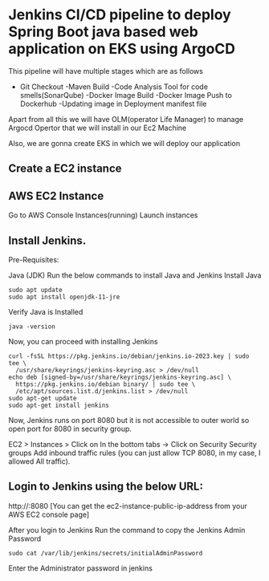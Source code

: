 # Jenkins CI/CD pipeline to deploy Spring Boot java based web application on EKS using ArgoCD

This pipeline will have multiple stages which are as follows

- Git Checkout
-Maven Build
-Code Analysis Tool for code smells(SonarQube)
-Docker Image Build
-Docker Image Push to Dockerhub
-Updating image in Deployment manifest file

Apart from all this we will have OLM(operator Life Manager) to manage Argocd Opertor that we will install in our Ec2 Machine

Also, we are gonna create EKS in which we will deploy our application


## Create a EC2 instance 


## AWS EC2 Instance
Go to AWS Console
Instances(running)
Launch instances

## Install Jenkins.
Pre-Requisites:

Java (JDK)
Run the below commands to install Java and Jenkins
Install Java

```
sudo apt update
sudo apt install openjdk-11-jre
```

Verify Java is Installed
```
java -version
```
Now, you can proceed with installing Jenkins
```
curl -fsSL https://pkg.jenkins.io/debian/jenkins.io-2023.key | sudo tee \
  /usr/share/keyrings/jenkins-keyring.asc > /dev/null
echo deb [signed-by=/usr/share/keyrings/jenkins-keyring.asc] \
  https://pkg.jenkins.io/debian binary/ | sudo tee \
  /etc/apt/sources.list.d/jenkins.list > /dev/null
sudo apt-get update
sudo apt-get install jenkins
```
Now, Jenkins runs on port 8080 but it is not accessible to outer world so open port for 8080 in security group.



EC2 > Instances > Click on
In the bottom tabs -> Click on Security
Security groups
Add inbound traffic rules (you can just allow TCP 8080, in my case, I allowed All traffic).


## Login to Jenkins using the below URL:
http://<ip-address>:8080 [You can get the ec2-instance-public-ip-address from your AWS EC2 console page]

After you login to Jenkins Run the command to copy the Jenkins Admin Password 
``` 
sudo cat /var/lib/jenkins/secrets/initialAdminPassword
```
Enter the Administrator password in jenkins

